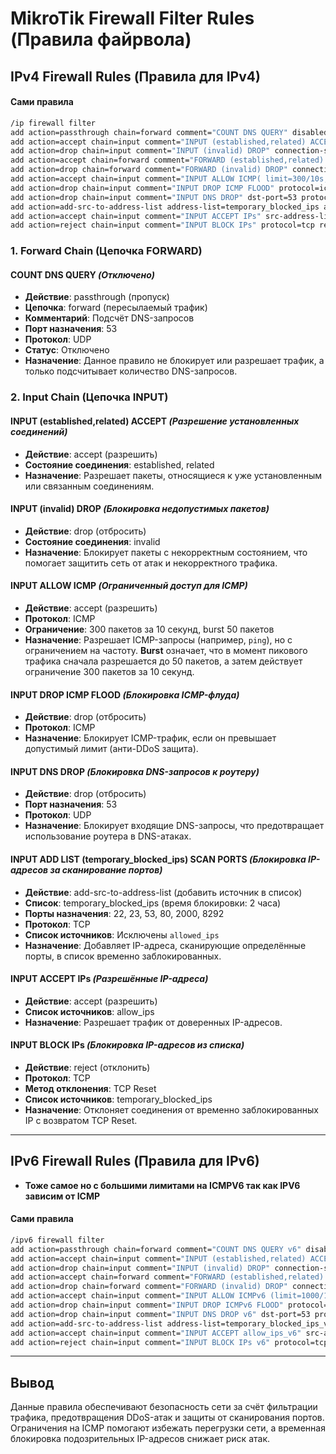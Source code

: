 # MikroTik Firewall Filter Rules (Правила файрвола)

## IPv4 Firewall Rules (Правила для IPv4)

#### Сами правила

```bash
/ip firewall filter
add action=passthrough chain=forward comment="COUNT DNS QUERY" disabled=yes dst-port=53 protocol=udp
add action=accept chain=input comment="INPUT (established,related) ACCEPT" connection-state=established,related
add action=drop chain=input comment="INPUT (invalid) DROP" connection-state=invalid
add action=accept chain=forward comment="FORWARD (established,related) ACCEPT" connection-state=established,related
add action=drop chain=forward comment="FORWARD (invalid) DROP" connection-state=invalid
add action=accept chain=input comment="INPUT ALLOW ICMP( limit=300/10s,50:packet)" limit=300/10s,50:packet protocol=icmp
add action=drop chain=input comment="INPUT DROP ICMP FLOOD" protocol=icmp
add action=drop chain=input comment="INPUT DNS DROP" dst-port=53 protocol=udp
add action=add-src-to-address-list address-list=temporary_blocked_ips address-list-timeout=2h chain=input comment="INPUT ADD LIST (temporary_blocked_ips) SCAN PORTS" dst-port=22,23,53,80,2000,8292 protocol=tcp src-address-list=!allowed_ips
add action=accept chain=input comment="INPUT ACCEPT IPs" src-address-list=allow_ips
add action=reject chain=input comment="INPUT BLOCK IPs" protocol=tcp reject-with=tcp-reset src-address-list=temporary_blocked_ips
```

### 1. Forward Chain (Цепочка FORWARD)

#### COUNT DNS QUERY *(Отключено)*
- **Действие**: passthrough (пропуск)
- **Цепочка**: forward (пересылаемый трафик)
- **Комментарий**: Подсчёт DNS-запросов
- **Порт назначения**: 53
- **Протокол**: UDP
- **Статус**: Отключено
- **Назначение**: Данное правило не блокирует или разрешает трафик, а только подсчитывает количество DNS-запросов.

### 2. Input Chain (Цепочка INPUT)

#### INPUT (established,related) ACCEPT *(Разрешение установленных соединений)*
- **Действие**: accept (разрешить)
- **Состояние соединения**: established, related
- **Назначение**: Разрешает пакеты, относящиеся к уже установленным или связанным соединениям.

#### INPUT (invalid) DROP *(Блокировка недопустимых пакетов)*
- **Действие**: drop (отбросить)
- **Состояние соединения**: invalid
- **Назначение**: Блокирует пакеты с некорректным состоянием, что помогает защитить сеть от атак и некорректного трафика.

#### INPUT ALLOW ICMP *(Ограниченный доступ для ICMP)*
- **Действие**: accept (разрешить)
- **Протокол**: ICMP
- **Ограничение**: 300 пакетов за 10 секунд, burst 50 пакетов
- **Назначение**: Разрешает ICMP-запросы (например, `ping`), но с ограничением на частоту. **Burst** означает, что в момент пикового трафика сначала разрешается до 50 пакетов, а затем действует ограничение 300 пакетов за 10 секунд.

#### INPUT DROP ICMP FLOOD *(Блокировка ICMP-флуда)*
- **Действие**: drop (отбросить)
- **Протокол**: ICMP
- **Назначение**: Блокирует ICMP-трафик, если он превышает допустимый лимит (анти-DDoS защита).

#### INPUT DNS DROP *(Блокировка DNS-запросов к роутеру)*
- **Действие**: drop (отбросить)
- **Порт назначения**: 53
- **Протокол**: UDP
- **Назначение**: Блокирует входящие DNS-запросы, что предотвращает использование роутера в DNS-атаках.

#### INPUT ADD LIST (temporary_blocked_ips) SCAN PORTS *(Блокировка IP-адресов за сканирование портов)*
- **Действие**: add-src-to-address-list (добавить источник в список)
- **Список**: temporary_blocked_ips (время блокировки: 2 часа)
- **Порты назначения**: 22, 23, 53, 80, 2000, 8292
- **Протокол**: TCP
- **Список источников**: Исключены `allowed_ips`
- **Назначение**: Добавляет IP-адреса, сканирующие определённые порты, в список временно заблокированных.

#### INPUT ACCEPT IPs *(Разрешённые IP-адреса)*
- **Действие**: accept (разрешить)
- **Список источников**: allow_ips
- **Назначение**: Разрешает трафик от доверенных IP-адресов.

#### INPUT BLOCK IPs *(Блокировка IP-адресов из списка)*
- **Действие**: reject (отклонить)
- **Протокол**: TCP
- **Метод отклонения**: TCP Reset
- **Список источников**: temporary_blocked_ips
- **Назначение**: Отклоняет соединения от временно заблокированных IP с возвратом TCP Reset.

---

## IPv6 Firewall Rules (Правила для IPv6)
- **Тоже самое но с большими лимитами на ICMPV6 так как IPV6 зависим от ICMP**

#### Сами правила

```bash
/ipv6 firewall filter
add action=passthrough chain=forward comment="COUNT DNS QUERY v6" disabled=yes dst-port=53 protocol=udp
add action=accept chain=input comment="INPUT (established,related) ACCEPT" connection-state=established,related
add action=drop chain=input comment="INPUT (invalid) DROP" connection-state=invalid
add action=accept chain=forward comment="FORWARD (established,related) ACCEPT" connection-state=established,related
add action=drop chain=forward comment="FORWARD (invalid) DROP" connection-state=invalid
add action=accept chain=input comment="INPUT ALLOW ICMPv6 (limit=1000/10s,100:packet)" limit=1k/10s,100:packet protocol=icmpv6
add action=drop chain=input comment="INPUT DROP ICMPv6 FLOOD" protocol=icmpv6
add action=drop chain=input comment="INPUT DNS DROP v6" dst-port=53 protocol=udp
add action=add-src-to-address-list address-list=temporary_blocked_ips_v6 address-list-timeout=2h chain=input comment="INPUT ADD LIST (temporary_blocked_ips_v6) SCAN PORTS" dst-port=22,23,53,80,2000,8292 protocol=tcp src-address-list=!allow_ips_v6
add action=accept chain=input comment="INPUT ACCEPT allow_ips_v6" src-address-list=allow_ips_v6
add action=reject chain=input comment="INPUT BLOCK IPs v6" protocol=tcp reject-with=tcp-reset src-address-list=temporary_blocked_ips_v6
```

---

## Вывод
Данные правила обеспечивают безопасность сети за счёт фильтрации трафика, предотвращения DDoS-атак и защиты от сканирования портов. Ограничения на ICMP помогают избежать перегрузки сети, а временная блокировка подозрительных IP-адресов снижает риск атак.

